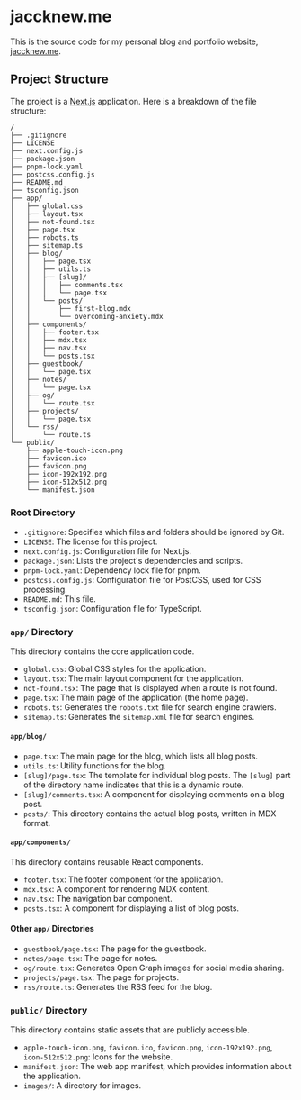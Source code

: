 # jaccknew.me

This is the source code for my personal blog and portfolio website, [jaccknew.me](https://jaccknew.me).

## Project Structure

The project is a [Next.js](https://nextjs.org/) application. Here is a breakdown of the file structure:

```
/
├── .gitignore
├── LICENSE
├── next.config.js
├── package.json
├── pnpm-lock.yaml
├── postcss.config.js
├── README.md
├── tsconfig.json
├── app/
│   ├── global.css
│   ├── layout.tsx
│   ├── not-found.tsx
│   ├── page.tsx
│   ├── robots.ts
│   ├── sitemap.ts
│   ├── blog/
│   │   ├── page.tsx
│   │   ├── utils.ts
│   │   ├── [slug]/
│   │   │   ├── comments.tsx
│   │   │   └── page.tsx
│   │   └── posts/
│   │       ├── first-blog.mdx
│   │       └── overcoming-anxiety.mdx
│   ├── components/
│   │   ├── footer.tsx
│   │   ├── mdx.tsx
│   │   ├── nav.tsx
│   │   └── posts.tsx
│   ├── guestbook/
│   │   └── page.tsx
│   ├── notes/
│   │   └── page.tsx
│   ├── og/
│   │   └── route.tsx
│   ├── projects/
│   │   └── page.tsx
│   └── rss/
│       └── route.ts
└── public/
    ├── apple-touch-icon.png
    ├── favicon.ico
    ├── favicon.png
    ├── icon-192x192.png
    ├── icon-512x512.png
    └── manifest.json
```

### Root Directory

*   `.gitignore`: Specifies which files and folders should be ignored by Git.
*   `LICENSE`: The license for this project.
*   `next.config.js`: Configuration file for Next.js.
*   `package.json`: Lists the project's dependencies and scripts.
*   `pnpm-lock.yaml`:  Dependency lock file for pnpm.
*   `postcss.config.js`: Configuration file for PostCSS, used for CSS processing.
*   `README.md`: This file.
*   `tsconfig.json`: Configuration file for TypeScript.

### `app/` Directory

This directory contains the core application code.

*   `global.css`: Global CSS styles for the application.
*   `layout.tsx`: The main layout component for the application.
*   `not-found.tsx`: The page that is displayed when a route is not found.
*   `page.tsx`: The main page of the application (the home page).
*   `robots.ts`:  Generates the `robots.txt` file for search engine crawlers.
*   `sitemap.ts`: Generates the `sitemap.xml` file for search engines.

#### `app/blog/`

*   `page.tsx`: The main page for the blog, which lists all blog posts.
*   `utils.ts`: Utility functions for the blog.
*   `[slug]/page.tsx`:  The template for individual blog posts. The `[slug]` part of the directory name indicates that this is a dynamic route.
*   `[slug]/comments.tsx`:  A component for displaying comments on a blog post.
*   `posts/`:  This directory contains the actual blog posts, written in MDX format.

#### `app/components/`

This directory contains reusable React components.

*   `footer.tsx`: The footer component for the application.
*   `mdx.tsx`:  A component for rendering MDX content.
*   `nav.tsx`: The navigation bar component.
*   `posts.tsx`: A component for displaying a list of blog posts.

#### Other `app/` Directories

*   `guestbook/page.tsx`: The page for the guestbook.
*   `notes/page.tsx`: The page for notes.
*   `og/route.tsx`:  Generates Open Graph images for social media sharing.
*   `projects/page.tsx`: The page for projects.
*   `rss/route.ts`: Generates the RSS feed for the blog.

### `public/` Directory

This directory contains static assets that are publicly accessible.

*   `apple-touch-icon.png`, `favicon.ico`, `favicon.png`, `icon-192x192.png`, `icon-512x512.png`:  Icons for the website.
*   `manifest.json`: The web app manifest, which provides information about the application.
*   `images/`: A directory for images.
